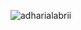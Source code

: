 

<p><img align="center" src="https://github-readme-stats.vercel.app/api/top-langs?username=adharialabrii&show_icons=true&locale=en&layout=compact" alt="adharialabrii" /></p>

